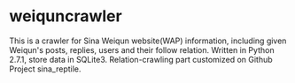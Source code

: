 weiquncrawler
=============

This is a crawler for Sina Weiqun website(WAP) information, including given Weiqun's posts, replies, users and their follow relation. Written in Python 2.7.1, store data in SQLite3. Relation-crawling part customized on Github Project sina_reptile.
